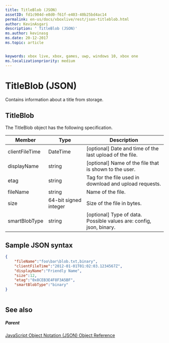 ```yaml
---
title: TitleBlob (JSON)
assetID: fd1c904d-e8d0-f61f-e403-40b25bd4ac14
permalink: en-us/docs/xboxlive/rest/json-titleblob.html
author: KevinAsgari
description: ' TitleBlob (JSON)'
ms.author: kevinasg
ms.date: 20-12-2017
ms.topic: article


keywords: xbox live, xbox, games, uwp, windows 10, xbox one
ms.localizationpriority: medium
---
```



# TitleBlob (JSON)
Contains information about a title from storage. 
<a id="ID4EP"></a>

 
## TitleBlob
 
The TitleBlob object has the following specification.
 
| Member| Type| Description| 
| --- | --- | --- | 
| clientFileTime| DateTime| [optional] Date and time of the last upload of the file.| 
| displayName| string| [optional] Name of the file that is shown to the user.| 
| etag| string| Tag for the file used in download and upload requests.| 
| fileName| string| Name of the file.| 
| size| 64-bit signed integer| Size of the file in bytes.| 
| smartBlobType| string| [optional] Type of data. Possible values are: config, json, binary.| 
  
<a id="ID4E6C"></a>

 
## Sample JSON syntax
 

```json
{
    "fileName":"foo\bar\blob.txt,binary",
    "clientFileTime":"2012-01-01T01:02:03.1234567Z",
    "displayName":"Friendly Name",
    "size":12,
    "etag":"0x8CEB3E4F8F3A5BF",
    "smartBlobType":"binary"
}
      
```

  
<a id="ID4EID"></a>

 
## See also
 
<a id="ID4EKD"></a>

 
##### Parent 

[JavaScript Object Notation (JSON) Object Reference](atoc-xboxlivews-reference-json.md)

   